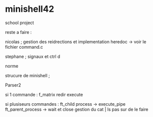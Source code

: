# minishell42
school project


reste a faire : 

nicolas ; gestion des reidrections et implementation heredoc -> voir le fichier command.c

stephane ; signaux et ctrl d

norme


strucure de minishell ; 


Parser2

  si 1 commande : f_matrix redir
                  execute
                  
  si plusiseurs commandes :
                  ft_child process -> execute_pipe
                  ft_parent_process -> wait et close
gestion du cat | ls pas sur de le faire

